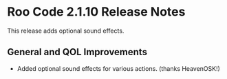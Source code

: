 # Roo Code 2.1.10 Release Notes

This release adds optional sound effects.

## General and QOL Improvements

*   Added optional sound effects for various actions. (thanks HeavenOSK!)